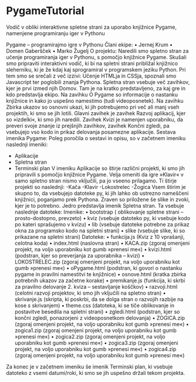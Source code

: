 # PygameTutorial
Vodič v obliki interaktivne spletne strani za uporabo knjižnice Pygame, namenjene programiranju iger v Pythonu

Pygame – programirajmo igre v Pythonu
Člani ekipe:
•	Jernej Krum
•	Domen Gaberšček
•	Marko Žugelj
O projektu:
Naredili smo spletno stran za učenje programiranja iger v Pythonu, s pomočjo knjižnice Pygame. Skušali smo pripraviti interaktivni vodič, ki bi na spletni strani približal knjižnico sleherniku, ki je že kdaj kaj sprogramiral v programskem jeziku Python. Pri tem smo se srečali z več izzivi: Učenje HTMLja in CSSja, spoznali smo Javascript ter poglobili znanja Pythona.
Spletna stran vsebuje več zavihkov, kjer je prvi izmed njih Domov. Tam je na kratko predstavljeno, za kaj gre in kdo predstavlja ekipo.  Na zavihku O Pygame so informacije o nastanku knjižnice in kako jo uspešno namestimo (tudi videoposnetek). Na zavihku Zbirka ukazov so osnovni ukazi, ki jih potrebujemo pri več ali manj vseh projektih, ki smo se jih lotili. Glavni zavihek je zavihek Razvoj aplikacij, kjer so »izdelki«, ki smo jih naredili. Zavihek Kvizi je namenjen uporabniku, da preveri svoje znanje iz prejšnjih zavihkov, zavihek Končni zgledi, pa vsebujejo vso kodo in prikaz delovanja posamezne aplikacije. 
Sestava imenika Pygame:
Poleg poročila o sestavi in opisu, so v začetnem imeniku naslednji imeniki:
-	Aplikacije
-	Spletna stran
-	Terminski plan
V imeniku Aplikacije so štirje različni projekti, ki smo jih pripravili s pomočjo knjižnice Pygame. Velja omeniti da igre »Klavir« v samo spletno stran nismo vključili, pa jo vseeno prilagamo. Ti štirje projekti so naslednji:
-Kača
-Klavir
-Lokostrelec
-Žogica
Vsem štirim je skupno to, da vsebujejo datoteke py, ki jih lahko ob ustrezno nameščeni knjižnici, poganjamo prek Pythona. Zraven so priložene še slike in zvoki, kjer je to potrebno.
Jedro predstavlja imenik Spletna stran. Ta vsebuje naslednje datoteke:
Imenike: 
•	bootstrap ( oblikovanje spletne strani – prosto-dostopno, prevzeto)
•	kviz (vsebuje datoteko py, ki vsebuje kodo po kateri sprašujemo v kvizu)
•	lib (vsebuje datoteke potrebne za prikaz okna za programsko kodo na spletni strani)
•	slike (vsebuje slike, ki so prikazane na spletni strani)
Datoteke: 
•	funkcija.js (Kviz z 10 vprašanji, celotna koda)
•	index.html (naslovna stran)
•	KACA.zip (zgoraj omenjeni projekt, na voljo uporabniku kot gumb »prenesi me«)
•	kvizi.html (podstran, kjer so preverjanja za uporabnika – kvizi)
•	LOKOSTRELEC.zip (zgoraj omenjeni projekt, na voljo uporabniku kot gumb »prenesi me«)
•	oPygame.html (podstran, ki govori o nastanku pygame in pravilni namestitvi te knjižnice)
•	osnove.html (kratka zbirka potrebnih ukazov za začetne korake)
•	premikanje.js (funkcija, ki skrbi za pravilno delovanje 2. kviza – sestavljanje koščkov)
•	razvoji.html (celotni razvoji projektov, ki smo jih vključili na spletno stran)
•	skrivanje.js (skripta, ki poskrbi, da se dolga stran o razvojih razbije na kose s skrivanjem)
•	theme.css (datoteka, ki se tiče oblikovanje in postavitve besedila na spletni strani)
•	zgledi.html (podstran, kjer so končni zgledi, ponazorjeni z videoposnetkom delovanja)
•	ZOGICA.zip (zgoraj omenjeni projekt, na voljo uporabniku kot gumb »prenesi me«)
•	zogica1.zip (zgoraj omenjeni projekt, na voljo uporabniku kot gumb »prenesi me«)
•	zogica2.zip (zgoraj omenjeni projekt, na voljo uporabniku kot gumb »prenesi me«)
•	zogica3.zip (zgoraj omenjeni projekt, na voljo uporabniku kot gumb »prenesi me«)
•	zogica4.zip (zgoraj omenjeni projekt, na voljo uporabniku kot gumb »prenesi me«)

Za konec je v  začetnem imeniku še imenik Terminski plan, ki vsebuje datoteko z vsemi datumi/roki, ki smo se jih uspešno držali tekom projekta.
 

